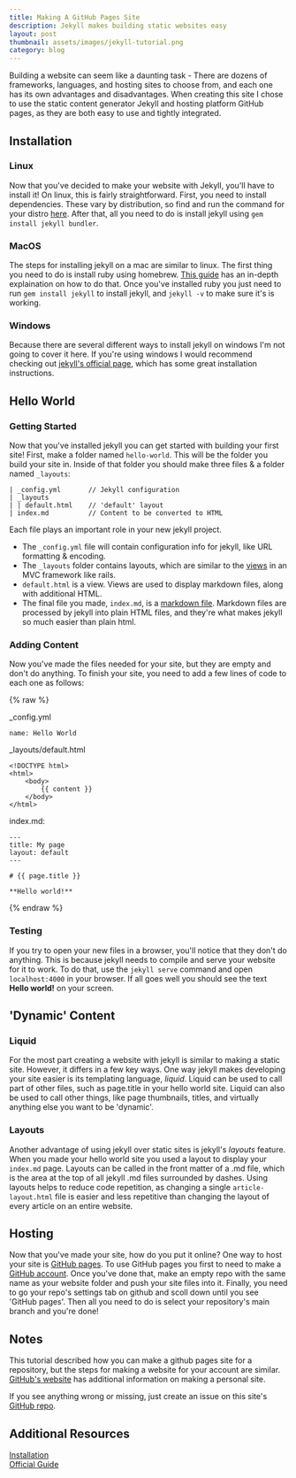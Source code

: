 ```yaml
---
title: Making A GitHub Pages Site
description: Jekyll makes building static websites easy
layout: post
thumbnail: assets/images/jekyll-tutorial.png
category: blog
---
```

Building a website can seem like a daunting task - There are dozens of frameworks, languages, and hosting sites to choose from, and each one has its own advantages and disadvantages. When creating this site I chose to use the static content generator Jekyll and hosting platform GitHub pages, as they are both easy to use and tightly integrated.

## Installation
### Linux
Now that you've decided to make your website with Jekyll, you'll have to install it! On linux, this is fairly straightforward. First, you need to install dependencies. These vary by distribution, so find and run the command for your distro [here](https://jekyllrb.com/docs/installation/other-linux/). After that, all you need to do is install jekyll using `gem install jekyll bundler`.

### MacOS
The steps for installing jekyll on a mac are similar to linux. The first thing you need to do is install ruby using homebrew. [This guide](https://www.moncefbelyamani.com/how-to-install-xcode-homebrew-git-rvm-ruby-on-mac/) has an in-depth explaination on how to do that. Once you've installed ruby you just need to run `gem install jekyll` to install jekyll, and `jekyll -v` to make sure it's is working.

### Windows
Because there are several different ways to install jekyll on windows I'm not going to cover it here. If you're using windows I would recommend checking out [jekyll's official page](https://jekyllrb.com/docs/installation/windows/), which has some great installation instructions.

## Hello World
### Getting Started
Now that you've installed jekyll you can get started with building your first site! First, make a folder named `hello-world`. This will be the folder you build your site in. Inside of that folder you should make three files & a folder named `_layouts`:

```
| _config.yml       // Jekyll configuration
| _layouts
| | default.html    // 'default' layout
| index.md          // Content to be converted to HTML
```

Each file plays an important role in your new jekyll project.
* The `_config.yml` file will contain configuration info for jekyll, like URL formatting & encoding.
* The `_layouts` folder contains layouts, which are similar to the [views](https://en.wikipedia.org/wiki/Model%E2%80%93view%E2%80%93controller) in an MVC framework like rails.
* `default.html` is a view. Views are used to display markdown files, along with additional HTML.
* The final file you made, `index.md`, is a [markdown file](https://learnxinyminutes.com/docs/markdown/). Markdown files are processed by jekyll into plain HTML files, and they're what makes jekyll so much easier than plain html.

### Adding Content
Now you've made the files needed for your site, but they are empty and don't do anything. To finish your site, you need to add a few lines of code to each one as follows:

{% raw %}

_config.yml
```
name: Hello World 
```
_layouts/default.html
```
<!DOCTYPE html>
<html>
    <body>
        {{ content }}
    </body>
</html>
```
index.md:
```
---
title: My page
layout: default
---

# {{ page.title }}

**Hello world!**
```

{% endraw %}

### Testing
If you try to open your new files in a browser, you'll notice that they don't do anything. This is because jekyll needs to compile and serve your website for it to work. To do that, use the `jekyll serve` command and open `localhost:4000` in your browser. If all goes well you should see the text **Hello world!** on your screen.

## 'Dynamic' Content
### Liquid
For the most part creating a website with jekyll is similar to making a static site. However, it differs in a few key ways. One way jekyll makes developing your site easier is its templating language, *liquid*. Liquid can be used to call part of other files, such as page.title in your hello world site. Liquid can also be used to call other things, like page thumbnails, titles, and virtually anything else you want to be 'dynamic'.
### Layouts
Another advantage of using jekyll over static sites is jekyll's *layouts* feature. When you made your hello world site you used a layout to display your `index.md` page. Layouts can be called in the front matter of a .md file, which is the area at the top of all jekyll .md files surrounded by dashes. Using layouts helps to reduce code repetition, as changing a single `article-layout.html` file is easier and less repetitive than changing the layout of every article on an entire website.

## Hosting
Now that you've made your site, how do you put it online? One way to host your site is [GitHub pages](https://pages.github.com/). To use GitHub pages you first to need to make a [GitHub account](github.com/). Once you've done that, make an empty repo with the same name as your website folder and push your site files into it. Finally, you need to go your repo's settings tab on github and scoll down until you see 'GitHub pages'. Then all you need to do is select your repository's main branch and you're done!

## Notes
This tutorial described how you can make a github pages site for a repository, but the steps for making a website for your account are similar. [GitHub's website](https://pages.github.com/) has additional information on making a personal site.

If you see anything wrong or missing, just create an issue on this site's [GitHub repo](https://github.com/owen-laney/owen-laney.github.io).

## Additional Resources
[Installation](https://jekyllrb.com/docs/installation/)\
[Official Guide](https://jekyllrb.com/tutorials/convert-site-to-jekyll/)
